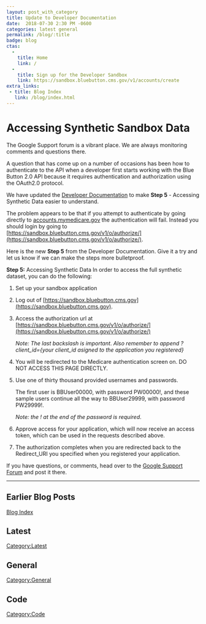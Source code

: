 ```yaml
---
layout: post_with_category
title: Update to Developer Documentation
date:  2018-07-30 2:30 PM -0600
categories: latest general
permalink: /blog/:title
badge: blog
ctas:
  - 
    title: Home
    link: /
  -
    title: Sign up for the Developer Sandbox
    link: https://sandbox.bluebutton.cms.gov/v1/accounts/create
extra_links:
 - title: Blog Index
   link: /blog/index.html
---
```

# Accessing Synthetic Sandbox Data

The Google Support forum is a vibrant place. 
We are always monitoring comments and questions there. 

A question that has come up on a number of occasions has been how to 
authenticate to the API when a developer first starts working with the 
Blue Button 2.0 API because it requires authentication and
authorization using the OAuth2.0 protocol. 

We have updated the [Developer Documentation](https://bluebutton.cms.gov/developers/) to
make **Step 5** - Accessing Synthetic Data easier to understand.

The problem appears to be that if you attempt to authenticate by going directly to 
[accounts.mymedicare.gov](https://mymedicare.gov) the authentication will fail. 
Instead you should login by going to [https://sandbox.bluebutton.cms.gov/v1/o/authorize/](https://sandbox.bluebutton.cms.gov/v1/o/authorize/).

Here is the new **Step 5** from the Developer Documentation. Give it a try and 
let us know if we can make the steps more bulletproof.

**Step 5:** Accessing Synthetic Data
In order to access the full synthetic dataset, you can do the following:
1. Set up your sandbox application
2. Log out of [https://sandbox.bluebutton.cms.gov](https://sandbox.bluebutton.cms.gov).
3. Access the authorization url at [https://sandbox.bluebutton.cms.gov/v1/o/authorize/](https://sandbox.bluebutton.cms.gov/v1/o/authorize/) 

    *Note: The last backslash is important*.
    *Also remember to append ?client_id={your client_id asigned to the application you registered}*

4. You will be redirected to the Medicare authentication screen on. DO NOT ACCESS THIS PAGE DIRECTLY. 
5. Use one of thirty thousand provided usernames and passwords. 

    The first user is BBUser00000, with password PW00000!, and these sample users continue all the way to BBUser29999, with password PW29999!. 
    
    *Note: the ! at the end of the password is required*.

6. Approve access for your application, which will now receive an access token, which can be used in the requests described above.

7. The authorization completes when you are redirected back to the Redirect_URI you specified when you registered your application.

If you have questions, or comments, head over to the 
[Google Support Forum](https://groups.google.com/forum/#!forum/developer-group-for-cms-blue-button-api) and post it there.


---
## Earlier Blog Posts

[Blog Index](/blog/)

## Latest
[Category:Latest](/blog/category/latest.html)

## General
[Category:General](/blog/category/general.html)

## Code
[Category:Code](/blog/category/code.html)
